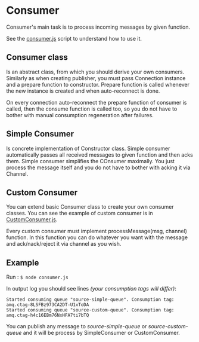 # Consumer

Consumer's main task is to process incoming messages by given function.

See the [consumer.js](consumer.js) script to understand how to use it.

## Consumer class

Is an abstract class, from which you should derive your own consumers.
Similarly as when creating publisher, you must pass Connection instance and a prepare function to constructor.
Prepare function is called whenever the new instance is created and when auto-reconnect is done.

On every connection auto-reconnect the prepare function of consumer is called, then the consume function is called too, so you do not have to bother with manual consumption regeneration after failures. 

## Simple Consumer

Is concrete implementation of Constructor class.
Simple consumer automatically passes all received messages to given function and then acks them.
Simple consumer simplifies the COnsumer maximally. You just process the message itself and you do not have to bother with acking it via Channel.

## Custom Consumer
You can extend basic Consumer class to create your own consumer classes.
You can see the example of custom consumer is in [CustomConsumer.js](CustomConsumer.js).

Every custom consumer must implement processMessage(msg, channel) function.
In this function you can do whatever you want with the message and ack/nack/reject it via channel as you wish.

## Example

Run : `$ node consumer.js`

In output log you should see lines _(your consumption tags will differ)_:
```
Started consuming queue "source-simple-queue". Consumption tag: amq.ctag-8LSFBz973CA2DT-U1xToDA
Started consuming queue "source-custom-queue". Consumption tag: amq.ctag-h4c16EBm76NxHFA7ti7bTQ
```

You can publish any message to _source-simple-queue_ or _source-custom-queue_ and it will be process by SimpleConsumer or CustomConsumer.



